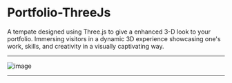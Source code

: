 # Portfolio-ThreeJs
A tempate designed using Three.js to give a enhanced 3-D look to your portfolio. Immersing visitors in a dynamic 3D experience showcasing one's work, skills, and creativity in a visually captivating way.

---

![image](https://github.com/Soham-Jadhav/Portfolio-ThreeJs/assets/98579549/7b129463-00b4-4c7b-865e-60726272995f)

---
